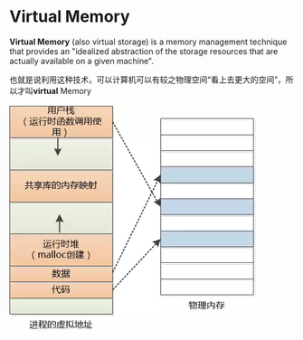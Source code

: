 # Virtual Memory

**Virtual Memory** \(also virtual storage\) is a memory management technique that provides an "idealized abstraction of the storage resources that are actually available on a given machine".

也就是说利用这种技术，可以计算机可以有较之物理空间“看上去更大的空间”，所以才叫**virtual** Memory


![Page of a process](/assets/page.png)



